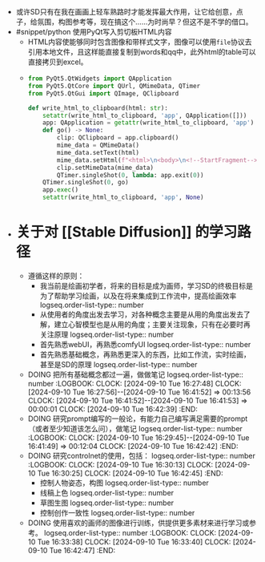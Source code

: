 - 或许SD只有在我在画画上轻车熟路时才能发挥最大作用，让它给创意，点子，给氛围，构图参考等，现在搞这个……为时尚早？但这不是不学的借口。
- #snippet/python 使用PyQt写入剪切板HTML内容
	- HTML内容使能够同时包含图像和带样式文字，图像可以使用`file`协议去引用本地文件，且这样能直接复制到words和qq中，此外html的table可以直接拷贝到excel。
	- ```python
	  from PyQt5.QtWidgets import QApplication
	  from PyQt5.QtCore import QUrl, QMimeData, QTimer
	  from PyQt5.QtGui import QImage, QClipboard
	  
	  def write_html_to_clipboard(html: str):
	      setattr(write_html_to_clipboard, 'app', QApplication([]))
	      app: QApplication = getattr(write_html_to_clipboard, 'app')
	      def go() -> None:
	          clip: QClipboard = app.clipboard()
	          mime_data = QMimeData()
	          mime_data.setText(html)
	          mime_data.setHtml(f"<html>\n<body>\n<!--StartFragment-->{html}<!--EndFragment-->\n</body>\n</html>")
	          clip.setMimeData(mime_data)
	          QTimer.singleShot(0, lambda: app.exit(0))
	      QTimer.singleShot(0, go)
	      app.exec()
	      setattr(write_html_to_clipboard, 'app', None)
	  ```
- # 关于对 [[Stable Diffusion]] 的学习路径
	- 遵循这样的原则：
		- 我当前是绘画初学者，将来的目标是成为画师，学习SD的终极目标是为了帮助学习绘画，以及在将来集成到工作流中，提高绘画效率
		  logseq.order-list-type:: number
		- 从使用者的角度出发去学习，对各种概念主要是从用的角度出发去了解，建立心智模型也是从用的角度；主要关注现象，只有在必要时再关注原理
		  logseq.order-list-type:: number
		- 首先熟悉webUI，再熟悉comfyUI
		  logseq.order-list-type:: number
		- 首先熟悉基础概念，再熟悉更深入的东西，比如工作流，实时绘画，甚至是SD的原理
		  logseq.order-list-type:: number
	- DOING 把所有基础概念都过一遍，做做笔记
	  logseq.order-list-type:: number
	  :LOGBOOK:
	  CLOCK: [2024-09-10 Tue 16:27:48]
	  CLOCK: [2024-09-10 Tue 16:27:56]--[2024-09-10 Tue 16:41:52] =>  00:13:56
	  CLOCK: [2024-09-10 Tue 16:41:52]--[2024-09-10 Tue 16:41:53] =>  00:00:01
	  CLOCK: [2024-09-10 Tue 16:42:39]
	  :END:
	- DOING 研究prompt编写的一般论，有能力自己编写满足需要的prompt（或者至少知道该怎么问），做笔记
	  logseq.order-list-type:: number
	  :LOGBOOK:
	  CLOCK: [2024-09-10 Tue 16:29:45]--[2024-09-10 Tue 16:41:49] =>  00:12:04
	  CLOCK: [2024-09-10 Tue 16:42:42]
	  :END:
	- DOING 研究controlnet的使用，包括：
	  logseq.order-list-type:: number
	  :LOGBOOK:
	  CLOCK: [2024-09-10 Tue 16:30:13]
	  CLOCK: [2024-09-10 Tue 16:30:25]
	  CLOCK: [2024-09-10 Tue 16:42:45]
	  :END:
		- 控制人物姿态，构图
		  logseq.order-list-type:: number
		- 线稿上色
		  logseq.order-list-type:: number
		- 草图生图
		  logseq.order-list-type:: number
		- 控制创作一致性
		  logseq.order-list-type:: number
	- DOING 使用喜欢的画师的图像进行训练，供提供更多素材来进行学习或参考。
	  logseq.order-list-type:: number
	  :LOGBOOK:
	  CLOCK: [2024-09-10 Tue 16:33:38]
	  CLOCK: [2024-09-10 Tue 16:33:40]
	  CLOCK: [2024-09-10 Tue 16:42:47]
	  :END: